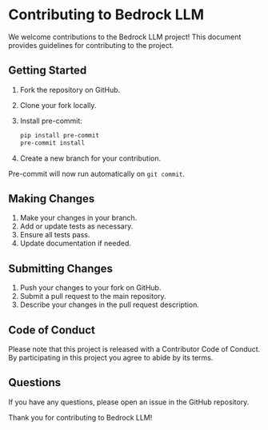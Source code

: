 # Contributing to Bedrock LLM

We welcome contributions to the Bedrock LLM project! This document provides guidelines for contributing to the project.

## Getting Started

1. Fork the repository on GitHub.
2. Clone your fork locally.
3. Install pre-commit:

   ```bash
   pip install pre-commit
   pre-commit install
   ```

4. Create a new branch for your contribution.

Pre-commit will now run automatically on `git commit`.

## Making Changes

1. Make your changes in your branch.
2. Add or update tests as necessary.
3. Ensure all tests pass.
4. Update documentation if needed.

## Submitting Changes

1. Push your changes to your fork on GitHub.
2. Submit a pull request to the main repository.
3. Describe your changes in the pull request description.

## Code of Conduct

Please note that this project is released with a Contributor Code of Conduct. By participating in this project you agree to abide by its terms.

## Questions

If you have any questions, please open an issue in the GitHub repository.

Thank you for contributing to Bedrock LLM!
